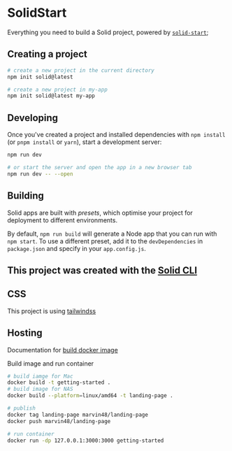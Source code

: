 # SolidStart

Everything you need to build a Solid project, powered by [`solid-start`](https://start.solidjs.com);

## Creating a project

```bash
# create a new project in the current directory
npm init solid@latest

# create a new project in my-app
npm init solid@latest my-app
```

## Developing

Once you've created a project and installed dependencies with `npm install` (or `pnpm install` or `yarn`), start a development server:

```bash
npm run dev

# or start the server and open the app in a new browser tab
npm run dev -- --open
```

## Building

Solid apps are built with _presets_, which optimise your project for deployment to different environments.

By default, `npm run build` will generate a Node app that you can run with `npm start`. To use a different preset, add it to the `devDependencies` in `package.json` and specify in your `app.config.js`.

## This project was created with the [Solid CLI](https://solid-cli.netlify.app)

## CSS
This project is using [tailwindss](https://tailwindcss.com/docs/installation)

## Hosting
Documentation for [build docker image](https://docs.docker.com/get-started/02_our_app/)

Build image and run container
```bash
# build iamge for Mac
docker build -t getting-started .
# build image for NAS
docker build --platform=linux/amd64 -t landing-page .

# publish
docker tag landing-page marvin48/landing-page
docker push marvin48/landing-page

# run container
docker run -dp 127.0.0.1:3000:3000 getting-started
```